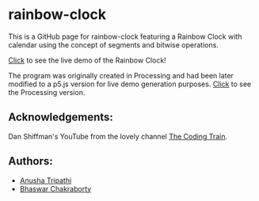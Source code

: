 # rainbow-clock
This is a GitHub page for rainbow-clock featuring a Rainbow Clock with calendar using the concept of segments and bitwise operations.

[Click](https://ivan-denisovich-py.github.io/rainbow-clock/) to see the live demo of the Rainbow Clock!

The program was originally created in Processing and had been later modified to a p5.js version for live demo generation purposes. [Click](https://github.com/anusha-exe/rainbow-wallpaper-clock) to see the Processing version.
## Acknowledgements:
Dan Shiffman's YouTube from the lovely channel [The Coding Train](https://www.youtube.com/c/TheCodingTrain).
## Authors:
* [Anusha Tripathi](https://github.com/anusha-exe)
* [Bhaswar Chakraborty](https://github.com/Ivan-Denisovich-py)
